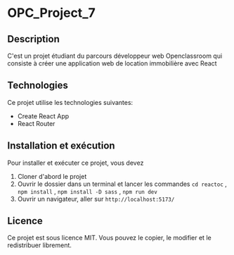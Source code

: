 # OPC_Project_7

## Description

C'est un projet étudiant du parcours développeur web Openclassroom qui consiste à créer une application web de location immobilière avec React

## Technologies

Ce projet utilise les technologies suivantes:

- Create React App
- React Router

## Installation et exécution

Pour installer et exécuter ce projet, vous devez 

1. Cloner d'abord le projet
2. Ouvrir le dossier dans un terminal et lancer les commandes `cd reactoc` , `npm install` , `npm install -D sass` , `npm run dev`
3. Ouvrir un navigateur, aller sur `http://localhost:5173/`


## Licence

Ce projet est sous licence MIT. Vous pouvez le copier, le modifier et le redistribuer librement.
